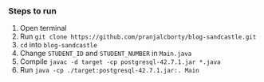 ### Steps to run

1. Open terminal
2. Run ```git clone https://github.com/pranjalcborty/blog-sandcastle.git```
3. ```cd``` into ```blog-sandcastle```
4. Change ```STUDENT_ID``` and ```STUDENT_NUMBER``` in ```Main.java```
5. Compile ```javac -d target -cp postgresql-42.7.1.jar *.java```
6. Run ```java -cp ./target:postgresql-42.7.1.jar:. Main```
